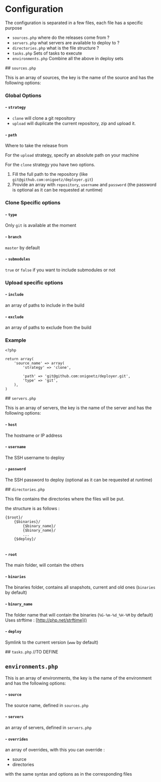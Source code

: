 # Configuration

The configuration is separated in a few files, each file has a specific purpose

- `sources.php` where do the releases come from ?
- `servers.php` what servers are available to deploy to ?
- `directories.php` what is the file structure ?
- `tasks.php` Sets of tasks to execute
- `environments.php` Combine all the above in deploy sets



## `sources.php`

This is an array of sources, the key is the name of the source and has the following options:

### Global Options

#### - `strategy`
- `clone` will clone a git repository
- `upload` will duplicate the current repository, zip and upload it.

#### - `path`
Where to take the release from

For the `upload` strategy, specify an absolute path on your machine

For the `clone` strategy you have two options.

1. Fill the full path to the repository (like `git@github.com:onigoetz/deployer.git`)
2. Provide an array with `repository`, `username` and `password` (the password is optional as it can be requested at runtime)

### Clone Specific options

#### - `type`
Only `git` is available at the moment

#### - `branch`
`master` by default

#### - `submodules`
`true` or `false` if you want to include submodules or not

### Upload specific options

#### - `include`
an array of paths to include in the build

#### - `exclude`
an array of paths to exclude from the build

### Example

```
<?php

return array(
	'source_name' => array(
	    'strategy' => 'clone',
	
		'path' => 'git@github.com:onigoetz/deployer.git',
		'type' => 'git',
	),
)

```



## `servers.php`

This is an array of servers, the key is the name of the server and has the following options:

#### - `host`
The hostname or IP address

#### - `username`
The SSH username to deploy

#### - `password`
The SSH password to deploy (optional as it can be requested at runtime)




## `directories.php`

This file contains the directories where the files will be put.

the structure is as follows :

```
{$root}/
    {$binaries}/
        {$binary_name}/
        {$binary_name}/
        ...
    {$deploy}/
                      
```

#### - `root`
The main folder, will contain the others

#### - `binaries`
The binaries folder, contains all snapshots, current and old ones (`binaries` by default)

#### - `binary_name`
The folder name that will contain the binaries (`%G-%m-%d_%H-%M` by default)
Uses strftime : [http://php.net/strftime]()

#### - `deploy`
Symlink to the current version (`www` by default)




## `tasks.php`
//TO DEFINE


## `environments.php`
This is an array of environments, the key is the name of the environment and has the following options:

#### - `source`
The source name, defined in `sources.php`

#### - `servers`
an array of servers, defined in  `servers.php`

#### - `overrides`
an array of overrides, with this you can override :
- source
- directories

with the same syntax and options as in the corresponding files